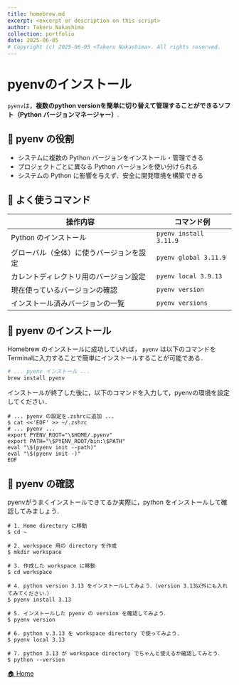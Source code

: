 ```yaml
---
title: homebrew.md
excerpt: <excerpt or description on this script>
author: Takeru Nakashima
collection: portfolio
date: 2025-06-05
# Copyright (c) 2025-06-05 <Takeru Nakashima>. All rights reserved.
---
```


# pyenvのインストール
`pyenv`は，**複数のpython versionを簡単に切り替えて管理することができるソフト（Python バージョンマネージャー）**.

## 🐍 pyenv の役割

- システムに複数の Python バージョンをインストール・管理できる
- プロジェクトごとに異なる Python バージョンを使い分けられる
- システムの Python に影響を与えず、安全に開発環境を構築できる

## 🔧 よく使うコマンド

| 操作内容                 | コマンド例                  |
| -------------------- | ---------------------- |
| Python のインストール       | `pyenv install 3.11.9` |
| グローバル（全体）に使うバージョンを設定 | `pyenv global 3.11.9`  |
| カレントディレクトリ用のバージョン設定  | `pyenv local 3.9.13`   |
| 現在使っているバージョンの確認      | `pyenv version`        |
| インストール済みバージョンの一覧     | `pyenv versions`       |

## 🐍 pyenv のインストール

Homebrew のインストールに成功していれば， `pyenv` は以下のコマンドをTerminalに入力することで簡単にインストールすることが可能である．

``` zsh
# ... pyenv インストール ...
brew install pyenv
```
インストールが終了した後に，以下のコマンドを入力して，pyenvの環境を設定してください．
```
# ... pyenv の設定を.zshrcに追加 ...
$ cat <<'EOF' >> ~/.zshrc
# ... pyenv ...
export PYENV_ROOT="\$HOME/.pyenv"
export PATH="\$PYENV_ROOT/bin:\$PATH"
eval "\$(pyenv init --path)"
eval "\$(pyenv init -)"
EOF
```

## 🐍 pyenv の確認
pyenvがうまくインストールできてるか実際に，python をインストールして確認してみましょう．
```
# 1. Home directory に移動
$ cd ~

# 2. workspace 用の directory を作成
$ mkdir workspace

# 3. 作成した workspace に移動
$ cd workspace

# 4. python version 3.13 をインストールしてみよう．（version 3.13以外にも入れてみてください．）
$ pyenv install 3.13

# 5. インストールした pyenv の version を確認してみよう．
$ pyenv version

# 6. python v.3.13 を workspace directory で使ってみよう.
$ pyenv local 3.13

# 7. python 3.13 が workspace directory でちゃんと使えるか確認してみとう．
$ python --version
```

[🏠 Home](../environment.md)